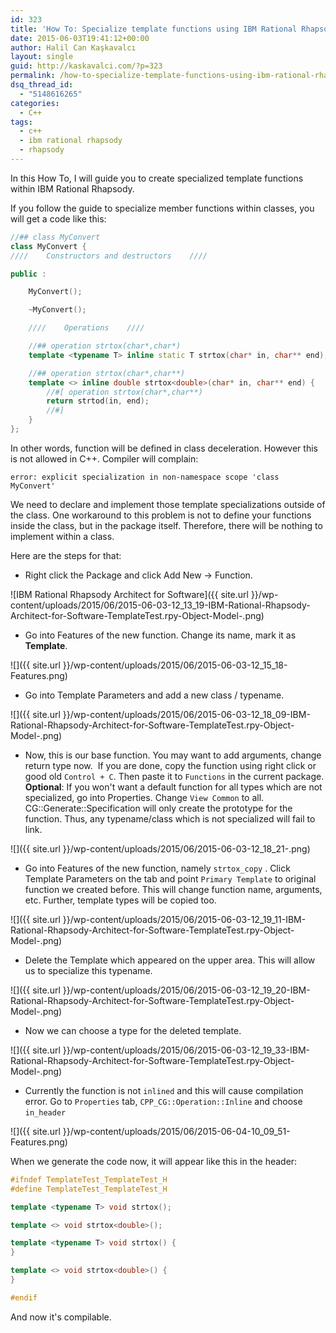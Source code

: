 ```yaml
---
id: 323
title: 'How To: Specialize template functions using IBM Rational Rhapsody'
date: 2015-06-03T19:41:12+00:00
author: Halil Can Kaşkavalcı
layout: single
guid: http://kaskavalci.com/?p=323
permalink: /how-to-specialize-template-functions-using-ibm-rational-rhapsody/
dsq_thread_id:
  - "5148616265"
categories:
  - C++
tags:
  - c++
  - ibm rational rhapsody
  - rhapsody
---
```

In this How To, I will guide you to create specialized template functions within IBM Rational Rhapsody.

If you follow the guide to specialize member functions within classes, you will get a code like this:

```cpp
//## class MyConvert
class MyConvert {
////    Constructors and destructors    ////

public :

    MyConvert();

    ~MyConvert();

    ////    Operations    ////

    //## operation strtox(char*,char*)
    template <typename T> inline static T strtox(char* in, char** end);

    //## operation strtox(char*,char**)
    template <> inline double strtox<double>(char* in, char** end) {
        //#[ operation strtox(char*,char**)
        return strtod(in, end);
        //#]
    }
};
```

In other words, function will be defined in class deceleration. However this is not allowed in C++. Compiler will complain:

```
error: explicit specialization in non-namespace scope 'class MyConvert'
```

We need to declare and implement those template specializations outside of the class. One workaround to this problem is not to define your functions inside the class, but in the package itself. Therefore, there will be nothing to implement within a class.

Here are the steps for that:


  * Right click the Package and click Add New -> Function.

  ![IBM Rational Rhapsody Architect for Software]({{ site.url }}/wp-content/uploads/2015/06/2015-06-03-12_13_19-IBM-Rational-Rhapsody-Architect-for-Software-TemplateTest.rpy-Object-Model-.png)

  * Go into Features of the new function. Change its name, mark it as **Template**.

  ![]({{ site.url }}/wp-content/uploads/2015/06/2015-06-03-12_15_18-Features.png)

  * Go into Template Parameters and add a new class / typename.

  ![]({{ site.url }}/wp-content/uploads/2015/06/2015-06-03-12_18_09-IBM-Rational-Rhapsody-Architect-for-Software-TemplateTest.rpy-Object-Model-.png)

  * Now, this is our base function. You may want to add arguments, change return type now.  If you are done, copy the function using right click or good old `Control + C`. Then paste it to `Functions` in the current package. **Optional**: If you won't want a default function for all types which are not specialized, go into Properties. Change `View Common` to all. CG::Generate::Specification will only create the prototype for the function. Thus, any typename/class which is not specialized will fail to link.

  ![]({{ site.url }}/wp-content/uploads/2015/06/2015-06-03-12_18_21-.png)

  * Go into Features of the new function, namely `strtox_copy` . Click Template Parameters on the tab and point `Primary Template` to original function we created before. This will change function name, arguments, etc. Further, template types will be copied too.

  ![]({{ site.url }}/wp-content/uploads/2015/06/2015-06-03-12_19_11-IBM-Rational-Rhapsody-Architect-for-Software-TemplateTest.rpy-Object-Model-.png)

  * Delete the Template which appeared on the upper area. This will allow us to specialize this typename.

  ![]({{ site.url }}/wp-content/uploads/2015/06/2015-06-03-12_19_20-IBM-Rational-Rhapsody-Architect-for-Software-TemplateTest.rpy-Object-Model-.png)

  * Now we can choose a type for the deleted template.

  ![]({{ site.url }}/wp-content/uploads/2015/06/2015-06-03-12_19_33-IBM-Rational-Rhapsody-Architect-for-Software-TemplateTest.rpy-Object-Model-.png)

  * Currently the function is not `inlined` and this will cause compilation error. Go to `Properties` tab, `CPP_CG::Operation::Inline` and choose `in_header`

  ![]({{ site.url }}/wp-content/uploads/2015/06/2015-06-04-10_09_51-Features.png)

When we generate the code now, it will appear like this in the header:

```cpp
#ifndef TemplateTest_TemplateTest_H
#define TemplateTest_TemplateTest_H

template <typename T> void strtox();

template <> void strtox<double>();

template <typename T> void strtox() {
}

template <> void strtox<double>() {
}

#endif
```

And now it's compilable.
